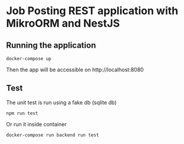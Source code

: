 # Job Posting REST application with MikroORM and NestJS

## Running the application

    docker-compose up

Then the app will be accessible on http://localhost:8080

## Test

The unit test is run using a fake db (sqlite db)

    npm run test

Or run it inside container

    docker-compose run backend run test

